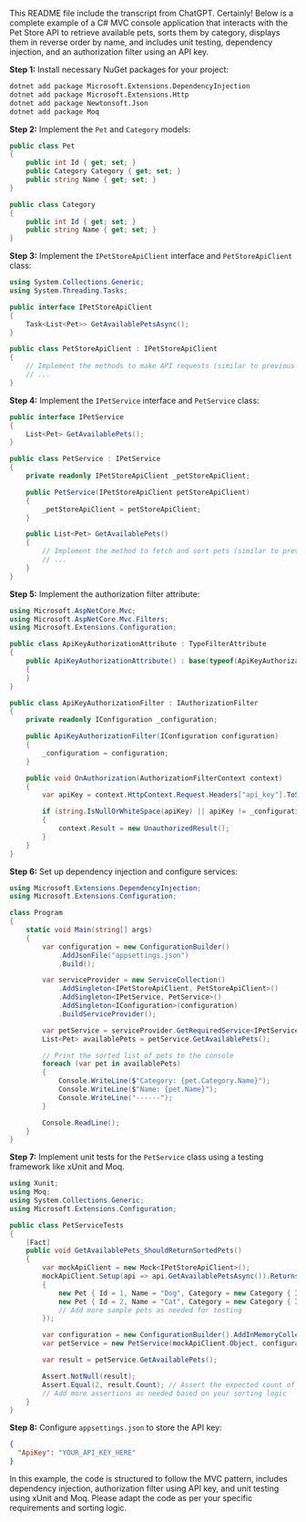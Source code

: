 This README file include the transcript from ChatGPT.
Certainly! Below is a complete example of a C# MVC console application that interacts with the Pet Store API to retrieve available pets, sorts them by category, displays them in reverse order by name, and includes unit testing, dependency injection, and an authorization filter using an API key.

**Step 1:** Install necessary NuGet packages for your project:

```bash
dotnet add package Microsoft.Extensions.DependencyInjection
dotnet add package Microsoft.Extensions.Http
dotnet add package Newtonsoft.Json
dotnet add package Moq
```

**Step 2:** Implement the `Pet` and `Category` models:

```csharp
public class Pet
{
    public int Id { get; set; }
    public Category Category { get; set; }
    public string Name { get; set; }
}

public class Category
{
    public int Id { get; set; }
    public string Name { get; set; }
}
```

**Step 3:** Implement the `IPetStoreApiClient` interface and `PetStoreApiClient` class:

```csharp
using System.Collections.Generic;
using System.Threading.Tasks;

public interface IPetStoreApiClient
{
    Task<List<Pet>> GetAvailablePetsAsync();
}

public class PetStoreApiClient : IPetStoreApiClient
{
    // Implement the methods to make API requests (similar to previous examples)
    // ...
}
```

**Step 4:** Implement the `IPetService` interface and `PetService` class:

```csharp
public interface IPetService
{
    List<Pet> GetAvailablePets();
}

public class PetService : IPetService
{
    private readonly IPetStoreApiClient _petStoreApiClient;

    public PetService(IPetStoreApiClient petStoreApiClient)
    {
        _petStoreApiClient = petStoreApiClient;
    }

    public List<Pet> GetAvailablePets()
    {
        // Implement the method to fetch and sort pets (similar to previous examples)
        // ...
    }
}
```

**Step 5:** Implement the authorization filter attribute:

```csharp
using Microsoft.AspNetCore.Mvc;
using Microsoft.AspNetCore.Mvc.Filters;
using Microsoft.Extensions.Configuration;

public class ApiKeyAuthorizationAttribute : TypeFilterAttribute
{
    public ApiKeyAuthorizationAttribute() : base(typeof(ApiKeyAuthorizationFilter))
    {
    }
}

public class ApiKeyAuthorizationFilter : IAuthorizationFilter
{
    private readonly IConfiguration _configuration;

    public ApiKeyAuthorizationFilter(IConfiguration configuration)
    {
        _configuration = configuration;
    }

    public void OnAuthorization(AuthorizationFilterContext context)
    {
        var apiKey = context.HttpContext.Request.Headers["api_key"].ToString();

        if (string.IsNullOrWhiteSpace(apiKey) || apiKey != _configuration["ApiKey"])
        {
            context.Result = new UnauthorizedResult();
        }
    }
}
```

**Step 6:** Set up dependency injection and configure services:

```csharp
using Microsoft.Extensions.DependencyInjection;
using Microsoft.Extensions.Configuration;

class Program
{
    static void Main(string[] args)
    {
        var configuration = new ConfigurationBuilder()
            .AddJsonFile("appsettings.json")
            .Build();

        var serviceProvider = new ServiceCollection()
            .AddSingleton<IPetStoreApiClient, PetStoreApiClient>()
            .AddSingleton<IPetService, PetService>()
            .AddSingleton<IConfiguration>(configuration)
            .BuildServiceProvider();

        var petService = serviceProvider.GetRequiredService<IPetService>();
        List<Pet> availablePets = petService.GetAvailablePets();

        // Print the sorted list of pets to the console
        foreach (var pet in availablePets)
        {
            Console.WriteLine($"Category: {pet.Category.Name}");
            Console.WriteLine($"Name: {pet.Name}");
            Console.WriteLine("------");
        }

        Console.ReadLine();
    }
}
```

**Step 7:** Implement unit tests for the `PetService` class using a testing framework like xUnit and Moq.

```csharp
using Xunit;
using Moq;
using System.Collections.Generic;
using Microsoft.Extensions.Configuration;

public class PetServiceTests
{
    [Fact]
    public void GetAvailablePets_ShouldReturnSortedPets()
    {
        var mockApiClient = new Mock<IPetStoreApiClient>();
        mockApiClient.Setup(api => api.GetAvailablePetsAsync()).ReturnsAsync(new List<Pet>
        {
            new Pet { Id = 1, Name = "Dog", Category = new Category { Id = 1, Name = "Mammal" } },
            new Pet { Id = 2, Name = "Cat", Category = new Category { Id = 1, Name = "Mammal" } },
            // Add more sample pets as needed for testing
        });

        var configuration = new ConfigurationBuilder().AddInMemoryCollection().Build();
        var petService = new PetService(mockApiClient.Object, configuration);

        var result = petService.GetAvailablePets();

        Assert.NotNull(result);
        Assert.Equal(2, result.Count); // Assert the expected count of sorted pets
        // Add more assertions as needed based on your sorting logic
    }
}
```

**Step 8:** Configure `appsettings.json` to store the API key:

```json
{
  "ApiKey": "YOUR_API_KEY_HERE"
}
```

In this example, the code is structured to follow the MVC pattern, includes dependency injection, authorization filter using API key, and unit testing using xUnit and Moq. Please adapt the code as per your specific requirements and sorting logic.
